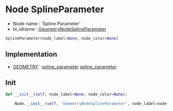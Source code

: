 # Node SplineParameter

- Node name : 'Spline Parameter'
- bl_idname : [GeometryNodeSplineParameter](https://docs.blender.org/api/current/bpy.types.GeometryNodeSplineParameter.html)


``` python
SplineParameter(node_label=None, node_color=None)
```
## Implementation

- [GEOMETRY](/docs/GeoNodes/socket_GEOMETRY.md) : [spline_parameter](/docs/GeoNodes/socket_GEOMETRY.md#spline_parameter) [spline_parameter](/docs/GeoNodes/socket_GEOMETRY.md#spline_parameter)

## Init

``` python
def __init__(self, node_label=None, node_color=None):

    Node.__init__(self, 'GeometryNodeSplineParameter', node_label=node_label, node_color=node_color)
```
